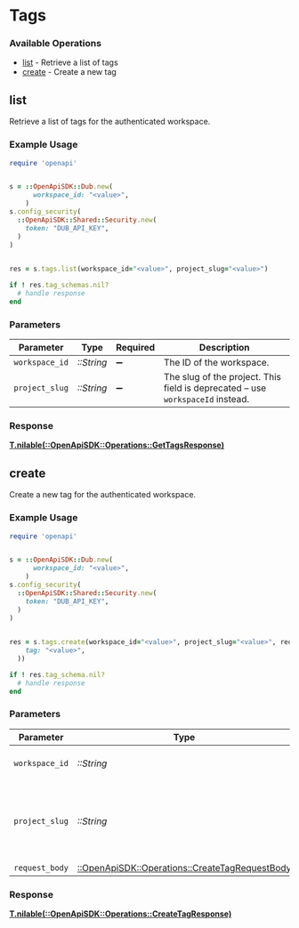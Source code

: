 # Tags


### Available Operations

* [list](#list) - Retrieve a list of tags
* [create](#create) - Create a new tag

## list

Retrieve a list of tags for the authenticated workspace.

### Example Usage

```ruby
require 'openapi'


s = ::OpenApiSDK::Dub.new(
      workspace_id: "<value>",
    )
s.config_security(
  ::OpenApiSDK::Shared::Security.new(
    token: "DUB_API_KEY",
  )
)

    
res = s.tags.list(workspace_id="<value>", project_slug="<value>")

if ! res.tag_schemas.nil?
  # handle response
end

```

### Parameters

| Parameter                                                                      | Type                                                                           | Required                                                                       | Description                                                                    |
| ------------------------------------------------------------------------------ | ------------------------------------------------------------------------------ | ------------------------------------------------------------------------------ | ------------------------------------------------------------------------------ |
| `workspace_id`                                                                 | *::String*                                                                     | :heavy_minus_sign:                                                             | The ID of the workspace.                                                       |
| `project_slug`                                                                 | *::String*                                                                     | :heavy_minus_sign:                                                             | The slug of the project. This field is deprecated – use `workspaceId` instead. |


### Response

**[T.nilable(::OpenApiSDK::Operations::GetTagsResponse)](../../models/operations/gettagsresponse.md)**


## create

Create a new tag for the authenticated workspace.

### Example Usage

```ruby
require 'openapi'


s = ::OpenApiSDK::Dub.new(
      workspace_id: "<value>",
    )
s.config_security(
  ::OpenApiSDK::Shared::Security.new(
    token: "DUB_API_KEY",
  )
)

    
res = s.tags.create(workspace_id="<value>", project_slug="<value>", request_body=::OpenApiSDK::Operations::CreateTagRequestBody.new(
    tag: "<value>",
  ))

if ! res.tag_schema.nil?
  # handle response
end

```

### Parameters

| Parameter                                                                                         | Type                                                                                              | Required                                                                                          | Description                                                                                       |
| ------------------------------------------------------------------------------------------------- | ------------------------------------------------------------------------------------------------- | ------------------------------------------------------------------------------------------------- | ------------------------------------------------------------------------------------------------- |
| `workspace_id`                                                                                    | *::String*                                                                                        | :heavy_minus_sign:                                                                                | The ID of the workspace.                                                                          |
| `project_slug`                                                                                    | *::String*                                                                                        | :heavy_minus_sign:                                                                                | The slug of the project. This field is deprecated – use `workspaceId` instead.                    |
| `request_body`                                                                                    | [::OpenApiSDK::Operations::CreateTagRequestBody](../../models/operations/createtagrequestbody.md) | :heavy_minus_sign:                                                                                | N/A                                                                                               |


### Response

**[T.nilable(::OpenApiSDK::Operations::CreateTagResponse)](../../models/operations/createtagresponse.md)**


